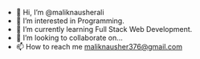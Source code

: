 - 👋 Hi, I’m @maliknausherali
- 👀 I’m interested in Programming.
- 🌱 I’m currently learning Full Stack Web Development.
- 💞️ I’m looking to collaborate on...
- 📫 How to reach me maliknausher376@gmail.com

<!---
maliknausherali/maliknausherali is a ✨ special ✨ repository because its `README.md` (this file) appears on your GitHub profile.
You can click the Preview link to take a look at your changes.
--->

